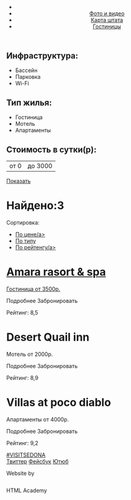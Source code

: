 <!DOCTYPE html>
<html lang="ru">
  <head>
    <meta charset="utf-8">
    <title>SEDONA</title>
  </head>
  <body>
    <header class="main-header">
      <div class="container">
      <nav class="main-navigation">
        <ul>
        <li>
        </li>
        <li>
            <a href="#">Фото и видео</a>
        </li>
        <li>
            <a href="#">Карта штата</a>
        </li>
        <li>
            <a href="#">Гостиницы</a>
        </ul>
      </nav>
      </div>
    </header>
     <main class="container">
      <div class="index-content">
      <div class="index-content-left">
        <h2>Инфраструктура:</h2>
          <ul>
          <li>
             Бассейн
          </li>
          <li>
             Парковка
          </li>
          <li>
             Wi-Fi
          </li>
          </ul>
        <h2>Тип жилья:</h2>
          <ul>
          <li>
             Гостиница
          </li>
          <li>
             Мотель
          </li>
          <li>
             Апартаменты
          </li>
          </ul>      
      </div>
      <div class="index-content-right">
        <h2>Стоимость в сутки(p):</h2>
        <table class="table">
          <tr>
          <td>от 0</td>
          <td>до 3000</td>
          </tr>
          </table>
        <a class="btn" href="#">Показать</a>
     </div>
     </div>
     <div class="container">
     <h1>Найдено:3</h1>
     <p>Сортировка:</p>
           <ul>
           <li>
              <a href="#">По цене/a>
           </li>
           <li>
              <a href="#">По типу</a>
           </li>
          <li>
          <a href="#">По рейтенгу/a>
          </li>
          </ul>
     </div>
     <div class="name">
     <div class="name1">
     <h1>Amara rasort & spa</h1>
     <p>Гостиница от 3500р.</p>
           <a class="btn href="#">Подробнее</a>
           <a class="btn href="#">Забронировать</a>
           <img src="img/Amara rasort & spa.png" width="" height="" alt="">
     <p>Рейтинг: 8,5</p>
     </div>
     <div class="name2">
     <h1>Desert Quail inn</h1>
     <p>Мотель от 2000р.</p>
          <a class="btn href="#">Подробнее</a>
          <a class="btn href="#">Забронировать</a>
          <img src="img/Desert Quail inn.png" width="" height="" alt="">
     <p>Рейтинг: 8,9</p>
     </div>
     <div class="name3">
     <h1>Villas at poco diablo</h1>
     <p>Апартаменты от 4000р.</p>
          <a class="btn href="#">Подробнее</a>
          <a class="btn href="#">Забронировать</a>
     <img src="img/Villas at poco diablo.png" width="" height="" alt="">
     <p>Рейтинг: 9,2</p>
     </div>
     </div>
     </main>
     <footer class="main-footer">
      <div class="container">
          <section class="footer-contacts">
          <a href="#">#VISITSEDONA</a>
          </section>
          <section class="footer-social">
          <a class="social-btn social-btn-t" href="#">Твиттер</a>
          <a class="social-btn social-btn-fb" href="#">Фейсбук</a>
          <a class="social-btn social-btn-you" href="#">Ютюб</a>
          </section>
          <section class="footer-copyright">
          <p>Website by</p>
          <img src="img/HTML Academy.png" width="" height="" alt="">
          <p>HTML Academy</p>
          </section>
        </div>
      </footer>
  </body>
</html>
